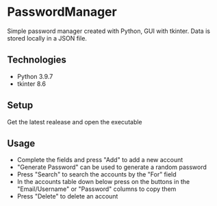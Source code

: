 # PasswordManager
Simple password manager created with Python, GUI with tkinter. Data is stored locally in a JSON file.
	
## Technologies
* Python 3.9.7  
* tkinter 8.6	

## Setup
Get the latest realease and open the executable

## Usage
* Complete the fields and press "Add" to add a new account
* "Generate Password" can be used to generate a random password
* Press "Search" to search the accounts by the "For" field
* In the accounts table down below press on the buttons in the "Email/Username" or "Password" columns to copy them
* Press "Delete" to delete an account
